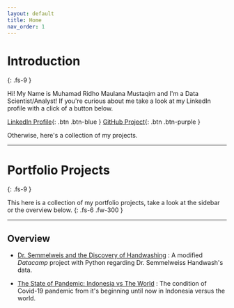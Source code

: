 ```yaml
---
layout: default
title: Home
nav_order: 1
---
```


<html>
	<head>
		<link rel="shortcut icon" type="image/png" href="favicon.ico">
	</head>
</html>

# Introduction
{: .fs-9 }

Hi! My Name is Muhamad Ridho Maulana Mustaqim and I'm a Data Scientist/Analyst!
If you're curious about me take a look at my LinkedIn profile with a click of a button below.

[LinkedIn Profile](https://www.linkedin.com/in/muhamadridhomm/){: .btn .btn-blue }
[GitHub Project](https://github.com/muhamadridhomm/portfolio-projects){: .btn .btn-purple }

Otherwise, here's a collection of my projects.

---

# Portfolio Projects
{: .fs-9 }

This here is a collection of my portfolio projects, take a look at the sidebar or the overview below.
{: .fs-6 .fw-300 }

---

## Overview

* [Dr. Semmelweis and the Discovery of Handwashing](https://muhamadridhomm.github.io/portfolio-projects/docs/handwash/) :
A  modified *Datacamp* project with Python regarding Dr. Semmelweiss Handwash's data.

* [The State of Pandemic: Indonesia vs The World](https://github.com/muhamadridhomm/portfolio-projects/docs/pandemic_indonesia_vs_world) :
The condition of Covid-19 pandemic from it's beginning until now in Indonesia versus the world.

